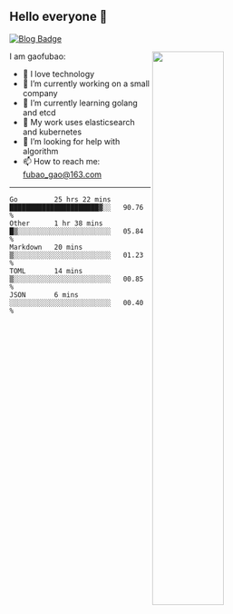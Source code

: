 ## Hello everyone 👋

[![Blog Badge](https://img.shields.io/badge/blog-60k+%20pageview-brightgreen)](https://www.jianshu.com/u/d777ec56a358)

<img align="right" width="50%" src="https://github-readme-stats.vercel.app/api?username=gaofubao&theme=dark">

I am gaofubao:

- 🔭 I love technology
- 🌱 I’m currently working on a small company
- 👯 I’m currently learning golang and etcd
- 💬 My work uses elasticsearch and kubernetes
- 🤔 I’m looking for help with algorithm
- 📫 How to reach me: fubao_gao@163.com

---


<!--START_SECTION:waka-->
```text
Go         25 hrs 22 mins  ██████████████████████▓░░   90.76 % 
Other      1 hr 38 mins    █▒░░░░░░░░░░░░░░░░░░░░░░░   05.84 % 
Markdown   20 mins         ▒░░░░░░░░░░░░░░░░░░░░░░░░   01.23 % 
TOML       14 mins         ▒░░░░░░░░░░░░░░░░░░░░░░░░   00.85 % 
JSON       6 mins          ░░░░░░░░░░░░░░░░░░░░░░░░░   00.40 % 
```
<!--END_SECTION:waka-->
